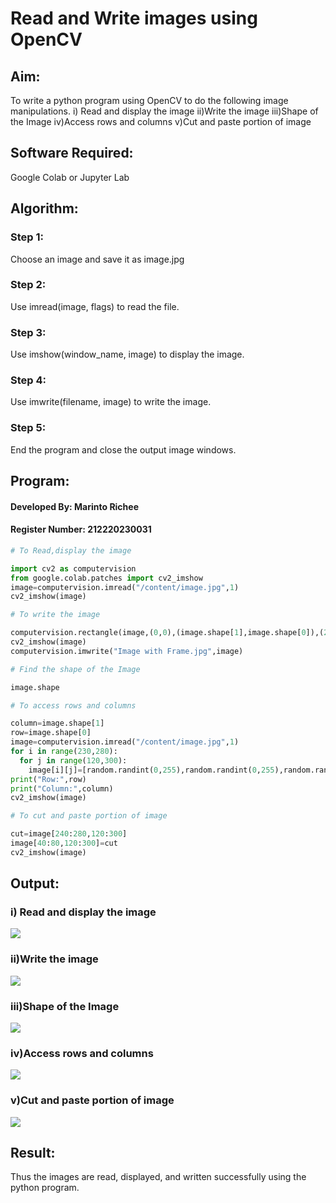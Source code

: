 # Read and Write images using OpenCV

## Aim:
To write a python program using OpenCV to do the following image manipulations. 
i) Read and display the image
ii)Write the image
iii)Shape of the Image
iv)Access rows and columns
v)Cut and paste portion of image
## Software Required:
Google Colab or Jupyter Lab
## Algorithm:
### Step 1: 
Choose an image and save it as image.jpg
### Step 2:
Use imread(image, flags) to read the file.
### Step 3:
Use imshow(window_name, image) to display the image.
### Step 4:
Use imwrite(filename, image) to write the image.
### Step 5:
End the program and close the output image windows.
## Program:
#### Developed By: Marinto Richee
#### Register Number: 212220230031
```Python 
# To Read,display the image

import cv2 as computervision
from google.colab.patches import cv2_imshow
image=computervision.imread("/content/image.jpg",1)
cv2_imshow(image)

# To write the image

computervision.rectangle(image,(0,0),(image.shape[1],image.shape[0]),(255,255,255),20)
cv2_imshow(image)
computervision.imwrite("Image with Frame.jpg",image)

# Find the shape of the Image

image.shape

# To access rows and columns

column=image.shape[1]
row=image.shape[0]
image=computervision.imread("/content/image.jpg",1)
for i in range(230,280):
  for j in range(120,300):
    image[i][j]=[random.randint(0,255),random.randint(0,255),random.randint(0,255)]
print("Row:",row)
print("Column:",column)
cv2_imshow(image)

# To cut and paste portion of image

cut=image[240:280,120:300]
image[40:80,120:300]=cut
cv2_imshow(image)

```
## Output:
### i) Read and display the image
![](images/read.jpg)
### ii)Write the image
![](images/write.jpg)
### iii)Shape of the Image
![](images/shape.jpg)
### iv)Access rows and columns
![](images/access.jpg)
### v)Cut and paste portion of image
![](images/cut.jpg)
## Result:
Thus the images are read, displayed, and written successfully using the python program.
